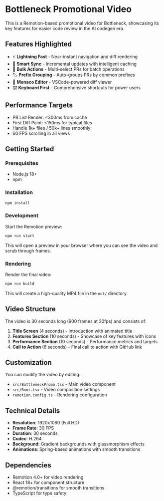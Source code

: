# Bottleneck Promotional Video

This is a Remotion-based promotional video for Bottleneck, showcasing its key features for easier code review in the AI codegen era.

## Features Highlighted

- ⚡ **Lightning Fast** - Near-instant navigation and diff rendering
- 🔄 **Smart Sync** - Incremental updates with intelligent caching  
- 👥 **Bulk Actions** - Multi-select PRs for batch operations
- 🏷️ **Prefix Grouping** - Auto-groups PRs by common prefixes
- 📝 **Monaco Editor** - VSCode-powered diff viewer
- ⌨️ **Keyboard First** - Comprehensive shortcuts for power users

## Performance Targets

- PR List Render: <300ms from cache
- First Diff Paint: <150ms for typical files
- Handle 1k+ files / 50k+ lines smoothly
- 60 FPS scrolling in all views

## Getting Started

### Prerequisites

- Node.js 18+
- npm

### Installation

```bash
npm install
```

### Development

Start the Remotion preview:

```bash
npm run start
```

This will open a preview in your browser where you can see the video and scrub through frames.

### Rendering

Render the final video:

```bash
npm run build
```

This will create a high-quality MP4 file in the `out/` directory.

## Video Structure

The video is 30 seconds long (900 frames at 30fps) and consists of:

1. **Title Screen** (4 seconds) - Introduction with animated title
2. **Features Section** (10 seconds) - Showcase of key features with icons
3. **Performance Section** (10 seconds) - Performance metrics and targets
4. **Call to Action** (6 seconds) - Final call to action with GitHub link

## Customization

You can modify the video by editing:

- `src/BottleneckPromo.tsx` - Main video component
- `src/Root.tsx` - Video composition settings
- `remotion.config.ts` - Rendering configuration

## Technical Details

- **Resolution**: 1920x1080 (Full HD)
- **Frame Rate**: 30 FPS
- **Duration**: 30 seconds
- **Codec**: H.264
- **Background**: Gradient backgrounds with glassmorphism effects
- **Animations**: Spring-based animations with smooth transitions

## Dependencies

- Remotion 4.0+ for video rendering
- React 18+ for component structure
- @remotion/transitions for smooth transitions
- TypeScript for type safety